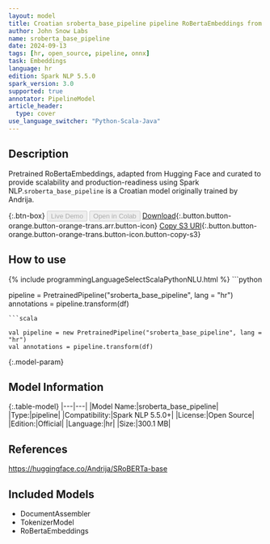 ```yaml
---
layout: model
title: Croatian sroberta_base_pipeline pipeline RoBertaEmbeddings from Andrija
author: John Snow Labs
name: sroberta_base_pipeline
date: 2024-09-13
tags: [hr, open_source, pipeline, onnx]
task: Embeddings
language: hr
edition: Spark NLP 5.5.0
spark_version: 3.0
supported: true
annotator: PipelineModel
article_header:
  type: cover
use_language_switcher: "Python-Scala-Java"
---
```


## Description

Pretrained RoBertaEmbeddings, adapted from Hugging Face and curated to provide scalability and production-readiness using Spark NLP.`sroberta_base_pipeline` is a Croatian model originally trained by Andrija.

{:.btn-box}
<button class="button button-orange" disabled>Live Demo</button>
<button class="button button-orange" disabled>Open in Colab</button>
[Download](https://s3.amazonaws.com/auxdata.johnsnowlabs.com/public/models/sroberta_base_pipeline_hr_5.5.0_3.0_1726264610753.zip){:.button.button-orange.button-orange-trans.arr.button-icon}
[Copy S3 URI](s3://auxdata.johnsnowlabs.com/public/models/sroberta_base_pipeline_hr_5.5.0_3.0_1726264610753.zip){:.button.button-orange.button-orange-trans.button-icon.button-copy-s3}

## How to use



<div class="tabs-box" markdown="1">
{% include programmingLanguageSelectScalaPythonNLU.html %}
```python

pipeline = PretrainedPipeline("sroberta_base_pipeline", lang = "hr")
annotations =  pipeline.transform(df)   

```
```scala

val pipeline = new PretrainedPipeline("sroberta_base_pipeline", lang = "hr")
val annotations = pipeline.transform(df)

```
</div>

{:.model-param}
## Model Information

{:.table-model}
|---|---|
|Model Name:|sroberta_base_pipeline|
|Type:|pipeline|
|Compatibility:|Spark NLP 5.5.0+|
|License:|Open Source|
|Edition:|Official|
|Language:|hr|
|Size:|300.1 MB|

## References

https://huggingface.co/Andrija/SRoBERTa-base

## Included Models

- DocumentAssembler
- TokenizerModel
- RoBertaEmbeddings